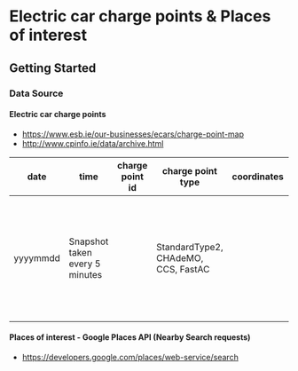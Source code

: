 # Electric car charge points & Places of interest

## Getting Started

### Data Source

#### Electric car charge points
* https://www.esb.ie/our-businesses/ecars/charge-point-map
* http://www.cpinfo.ie/data/archive.html

| date     | time                           | charge point id | charge point type                   | coordinates | status                                                                                      | address |
|----------|--------------------------------|-----------------|-------------------------------------|-------------|---------------------------------------------------------------------------------------------|---------|
| yyyymmdd | Snapshot taken every 5 minutes |                 | StandardType2, CHAdeMO, CCS, FastAC |             | OOS (out of service), OOC (out of contact), Part (partially occupied), Occ (fully occupied) |         |

#### Places of interest - Google Places API (Nearby Search requests)
* https://developers.google.com/places/web-service/search


